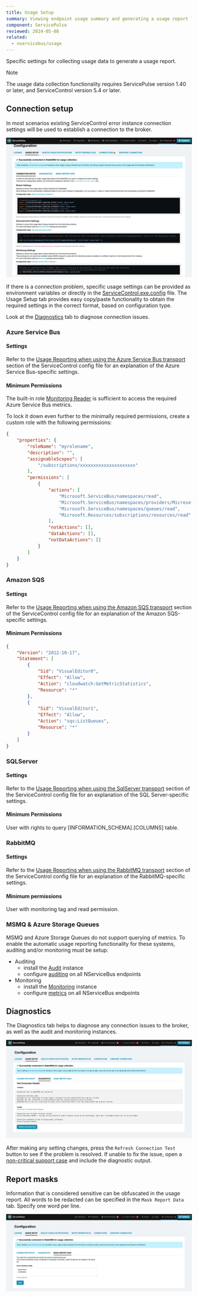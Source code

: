 ```yaml
---
title: Usage Setup
summary: Viewing endpoint usage summary and generating a usage report
component: ServicePulse
reviewed: 2024-05-08
related:
  - nservicebus/usage
---
```


Specific settings for collecting usage data to generate a usage report.

> [!NOTE]
> The usage data collection functionality requires ServicePulse version 1.40 or later, and ServiceControl version 5.4 or later.

## Connection setup

In most scenarios existing ServiceControl error instance connection settings will be used to establish a connection to the broker.

![usage-setup-connections](images/usage-setup-connection.png "width=600")

If there is a connection problem, specific usage settings can be provided as environment variables or directly in the [ServiceControl.exe.config](/servicecontrol/servicecontrol-instances/configuration.md) file.
The Usage Setup tab provides easy copy/paste functionality to obtain the required settings in the correct format, based on configuration type.

Look at the [Diagnostics](#diagnostics) tab to diagnose connection issues.

### Azure Service Bus

#### Settings

Refer to the [Usage Reporting when using the Azure Service Bus transport](/servicecontrol/servicecontrol-instances/configuration.md#usage-reporting-when-using-the-azure-service-bus-transport) section of the ServiceControl config file for an explanation of the Azure Service Bus-specific settings.

#### Minimum Permissions

The built-in role [Monitoring Reader](https://learn.microsoft.com/en-us/azure/azure-monitor/roles-permissions-security#monitoring-reader) is sufficient to access the required Azure Service Bus metrics.

To lock it down even further to the minimally required permissions, create a custom role with the following permissions:

```json
{
    "properties": {
        "roleName": "myrolename",
        "description": "",
        "assignableScopes": [
            "/subscriptions/xxxxxxxxxxxxxxxxxxxxx"
        ],
        "permissions": [
            {
                "actions": [
                    "Microsoft.ServiceBus/namespaces/read",
                    "Microsoft.ServiceBus/namespaces/providers/Microsoft.Insights/metricDefinitions/read",
                    "Microsoft.ServiceBus/namespaces/queues/read",
                    "Microsoft.Resources/subscriptions/resources/read"
                ],
                "notActions": [],
                "dataActions": [],
                "notDataActions": []
            }
        ]
    }
}
```

### Amazon SQS

#### Settings

Refer to the [Usage Reporting when using the Amazon SQS transport](/servicecontrol/servicecontrol-instances/configuration.md#usage-reporting-when-using-the-amazon-sqs-transport) section of the ServiceControl config file for an explanation of the Amazon SQS-specific settings.

#### Minimum Permissions

```json
{
    "Version": "2012-10-17",
    "Statement": [
        {
            "Sid": "VisualEditor0",
            "Effect": "Allow",
            "Action": "cloudwatch:GetMetricStatistics",
            "Resource": "*"
        },
        {
            "Sid": "VisualEditor1",
            "Effect": "Allow",
            "Action": "sqs:ListQueues",
            "Resource": "*"
        }
    ]
}
```

### SQLServer

#### Settings

Refer to the [Usage Reporting when using the SqlServer transport](/servicecontrol/servicecontrol-instances/configuration.md#usage-reporting-when-using-the-sqlserver-transport) section of the ServiceControl config file for an explanation of the SQL Server-specific settings.

#### Minimum Permissions

User with rights to query [INFORMATION_SCHEMA].[COLUMNS] table.

### RabbitMQ

#### Settings

Refer to the [Usage Reporting when using the RabbitMQ transport](/servicecontrol/servicecontrol-instances/configuration.md#usage-reporting-when-using-the-rabbitmq-transport) section of the ServiceControl config file for an explanation of the RabbitMQ-specific settings.

#### Minimum permissions

User with monitoring tag and read permission.

### MSMQ & Azure Storage Queues

MSMQ and Azure Storage Queues do not support querying of metrics. To enable the automatic usage reporting functionality for these systems, auditing and/or monitoring must be setup:

- Auditing
  - install the [Audit](./../servicecontrol/audit-instances) instance
  - configure [auditing](./../nservicebus/operations/auditing.md) on all NServiceBus endpoints
- Monitoring
  - install the [Monitoring](./../monitoring) instance
  - configure [metrics](./../monitoring/metrics) on all NServiceBus endpoints

## Diagnostics

The Diagnostics tab helps to diagnose any connection issues to the broker, as well as the audit and monitoring instances.

![usage-setup-diagnostics](images/usage-setup-diagnostics.png "width=600")

After making any setting changes, press the `Refresh Connection Test` button to see if the problem is resolved.
If unable to fix the issue, open a [non-critical support case](https://particular.net/support) and include the diagnostic output.

## Report masks

Information that is considered sensitive can be obfuscated in the usage report.
All words to be redacted can be specified in the `Mask Report Data` tab. Specify one word per line.

![usage-setup-masks](images/usage-setup-masks.png "width=600")